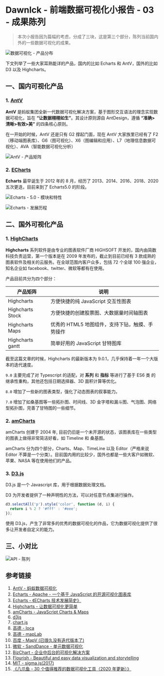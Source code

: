 # Dawnlck - 前端数据可视化小报告 - 03 - 成果陈列

> 本次小报告因为篇幅的考虑，分成了三块，这是第三个部分，陈列当前国内外的一些数据可视化的成果。

![数据可视化 - 产品分布](https://p9-juejin.byteimg.com/tos-cn-i-k3u1fbpfcp/3f4714d39b1f4a949f0b331ec5247952~tplv-k3u1fbpfcp-watermark.image)

下文列举了一些大家耳熟能详的产品，国内的比如 Echarts 和 AntV，国外的比如 D3 以及 Highcharts。

## 一、国内可视化产品

### 1. [AntV][antv]

**AntV** 是蚂蚁集团全新一代数据可视化解决方案，基于图形交互语法的理念实现数据可视化，旨在 **“让数据栩栩如生”**。其设计原则源自 AntDesign，遵循 **“准确>清晰>有效>美”** 的四条核心原则。

在一开始的时候，AntV 还是只有 G2 撑起门面，现在 AntV 大家族里已经有了 F2（移动端图表库）、G6（图可视化）、X6（图编辑和应用）、L7（地理信息数据可视化）、AVA（智能数据可视化分析）

![AntV - 产品矩阵](https://p1-juejin.byteimg.com/tos-cn-i-k3u1fbpfcp/a3c7ce6ae00d4dccbf2a027614d8831b~tplv-k3u1fbpfcp-watermark.image)

### 2. [ECharts][echarts]

**Echarts** 最早诞生于 2012 年的 8 月，经历了 2013、2014、2016、2018、2020 五次更迭，目前来到了 Echarts5.0 的阶段。

![Echarts - 5.0 - 模块和特性](https://p1-juejin.byteimg.com/tos-cn-i-k3u1fbpfcp/fec1de2125884ee589aaed5cca0a3873~tplv-k3u1fbpfcp-watermark.image)

![Echarts - 发展历程](https://p3-juejin.byteimg.com/tos-cn-i-k3u1fbpfcp/03955525f46d4631bd83a0dc60a79dad~tplv-k3u1fbpfcp-watermark.image)

## 二、国外可视化产品

### 1. [HighCharts][highcharts]

**Highcharts** 系列软件是由专业的图表软件厂商 HIGHSOFT 开发的，国内由简数科技负责运营，第一个版本是在 2009 年发布的，截止到目前已经有 3 款成熟的图表软件及相关的云服务。在全球范围内客户众多，包括 72 个全球 100 强企业，知名企业如 facebook、twitter、微软等都有在使用。

产品目前共分为四个部分：

| 产品矩阵         | 说明                                            |
| ---------------- | ----------------------------------------------- |
| Highcharts       | 方便快捷的纯 JavaScript 交互性图表              |
| Highcharts Stock | 方便快捷的创建股票图、大数据量时间轴图表        |
| Highcharts Maps  | 优秀的 HTML5 地图组件，支持下钻，触摸、手势操作 |
| Highcharts gantt | 简单好用的 JavaScript 甘特图库                  |

截至这篇文章的时候，Highcharts 的最新版本为 9.0.1，几乎保持着一年一个大版本的迭代速度。

`9.0` 主要完成了对 Typescript 的适配，对 **系列** 和 **指标** 等进行了基于 ES6 类 的继承性重构，其他还包括日期选择器、3D 面积计算等优化。

`8.0` 增加了一些新的图表类型，强化了动态图表的叙事能力。

`7.0` 增加了如桑基图等一些拓扑图、时间线、3D 金字塔和漏斗图、气泡图、网络型拓扑图，完善了甘特图的一些细节。

### 2. [amCharts][amcharts]

amCharts 创建于 2004 年, 目前仍旧是一个未开源的状态，该图表库在一些类型的图表上做得非常简洁好看，如 Timeline 和 桑基图。

amCharts 分为四个部分，Charts、Map、TimeLine 以及 Editor（严格来说 Editor 不算是一个分类）。目前国内用的比较少，国外也都是一些大客户如微软、苹果、NASA 等在使用他们的产品。

### 3. [D3.js][d3js]

D3.js 是一个 Javascript 库，用于根据数据处理文档。

D3 为开发者提供了一种声明性的方法，可以对任意节点集进行操作。

```js
d3.selectAll('p').style('color', function (d, i) {
  return i % 2 ? '#fff' : '#eee';
});
```

使用 D3.js，产生了非常多的优秀的数据可视化的作品，它为数据可视化提供了很多让开发者自定义的能力。

## 三、小对比

![API - 陈列](https://p1-juejin.byteimg.com/tos-cn-i-k3u1fbpfcp/bfddcbe58e464c369809fdf0a869556f~tplv-k3u1fbpfcp-watermark.image)

## 参考链接

1. [AntV - 蚂蚁数据可视化][antv]
2. [Echarts - Apache - 一个基于 JavaScript 的开源可视化图表库][echarts]
3. [Echarts - 《ECharts 技术发展简史》][echarts]
4. [Highcharts - 让数据可视化更简单][highcharts]
5. [amCharts - JavaScript Charts & Maps][amcharts]
6. [d3js][d3js]
7. [chart.js][chartjs]
8. [高德 - loca][loca]
9. [高德 - mapLab][maplab]
10. [百度 - MapV (已很久没有迭代版本了)][mapv]
11. [微软 - SandDance - 单元数据可视化][sanddance]
12. [BizChart - 企业中后台的可视化解决方案][bizchart]
13. [Flourish - Beautiful and easy data visualization and storytelling][flourish]
14. [MIT - sigma.js(2017)][sigma]
15. [《八爪鱼 - 30 个值得推荐的数据可视化工具（2020 年更新）》][bazhuayu]

[antv]: https://antv.vision/zh/
[echarts]: https://echarts.apache.org/zh/index.html
[echarts-grow]: https://mp.weixin.qq.com/s/CSM7bcd5mevvgi1Jo3zp8Q
[highcharts]: https://www.highcharts.com.cn/
[amcharts]: https://www.amcharts.com/
[d3js]: https://d3js.org/
[chartjs]: https://www.chartjs.org/
[loca]: https://developer.amap.com/api/loca-api/prod_intro
[maplab]: https://maplab.amap.com/
[mapv]: https://mapv.baidu.com/
[sanddance]: https://sanddance.js.org/
[bizchart]: https://bizcharts.net/index
[flourish]: https://flourish.studio/
[bazhuayu]: https://zhuanlan.zhihu.com/p/51695598
[sigma]: http://sigmajs.org/
